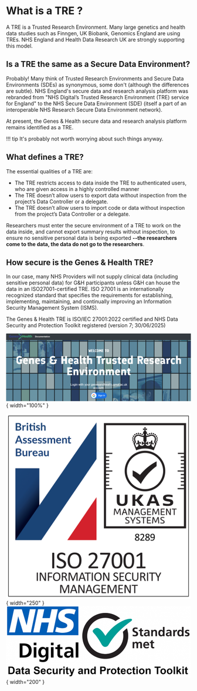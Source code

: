 # What is a TRE ?

A TRE is a Trusted Research Environment.  Many large genetics and health data studies such as Finngen, UK Biobank, Genomics England are using TREs. NHS England and Health Data Research UK are strongly supporting this model. 

## Is a TRE the same as a Secure Data Environment?

Probably! Many think of Trusted Research Environments and Secure Data Environments (SDEs) as synonymous, some don't (although the differences are subtle).  NHS England's secure data and research analysis platform was rebranded from "NHS Digital’s Trusted Research Environment (TRE) service for England" to the NHS Secure Data Environment (SDE) (itself a part of an interoperable NHS Research Secure Data Environment network). 

At present, the Genes & Health  secure data and research analysis platform remains identified as a TRE.

!!! tip
    It's probably not worth worrying about such things anyway.

## What defines a TRE?

The essential qualities of a TRE are:

- The TRE restricts access to data inside the TRE to authenticated users, who are given access in a highly controlled manner  
- The TRE doesn’t allow users to export data without inspection from the project’s Data Controller or a delegate.  
- The TRE doesn’t allow users to import code or data without inspection from the project’s Data Controller or a delegate.

Researchers must enter the secure environment of a TRE to work on the data inside, and cannot export summary results without inspection, to ensure no sensitive personal data is being exported **--the researchers come to the data, the data do not go to the researchers**.

## How secure is the Genes & Health TRE?

In our case, many NHS Providers will not supply clinical data (including sensitive personal data) for G&H participants unless G&H can house the data in an ISO27001-certified TRE.  ISO 27001 is an internationally recognized standard that specifies the requirements for establishing, implementing, maintaining, and continually improving an Information Security Management System (ISMS).

The Genes & Health TRE is ISO/IEC 27001:2022 certified and NHS Data Security and Protection Toolkit registered (version 7; 30/06/2025)

![TRE screenshot](images/tre/tre_screenshot.png){ width="100%" }

![ISO/IEC 27001:2022 badge](images/tre/British_Assessment_Bureau_ISO_27001_RGB_White_badge.png){ width="250" } ![DSPT registration](images/tre/NHS-Digital-SDPToolkit-Standards-Met.png){ width="200" } 



